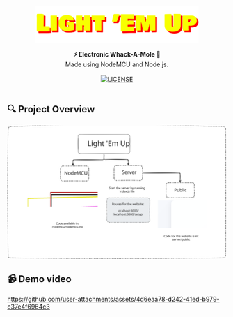 <p align="center">
    <img src="docs/logo.svg" width="375" title="Light 'Em Up Logo" />
</p>

<div align="center">
    <strong>⚡ Electronic Whack-A-Mole 🔨</strong></br>
    <syb>Made using NodeMCU and Node.js.</sub>
</div>
<br>

<div align="center">
  <a href="LICENSE">
    <img src="https://img.shields.io/github/license/Ranger-NF/light-em-up.svg" alt="LICENSE">
  </a>
</div>
<br>

## 🔍 Project Overview
![Light 'Em Structure](docs/light-em-up.svg)

## 📹 Demo video

https://github.com/user-attachments/assets/4d6eaa78-d242-41ed-b979-c37e4f6964c3

